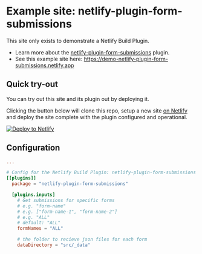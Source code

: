 # Example site: netlify-plugin-form-submissions

This site only exists to demonstrate a Netlify Build Plugin.

- Learn more about the [netlify-plugin-form-submissions](https://github.com/philhawksworth/netlify-plugin-form-submissions) plugin.
- See this example site here: https://demo-netlify-plugin-form-submissions.netlify.app


## Quick try-out

You can try out this site and its plugin out by deploying it.

Clicking the button below will clone this repo, setup a new site [on Netlify](https://netlify.com?utm_source=github&&utm_medium=plugin-formsubmissions-pnh&utm_campaign=devex) and deploy the site complete with the plugin configured and operational.

[![Deploy to Netlify](https://www.netlify.com/img/deploy/button.svg)](https://app.netlify.com/start/deploy?repository=https://github.com/philhawksworth/demo-netlify-plugin-form-submissions&utm_source=github&utm_medium=plugin-formsubmissions-pnh&utm_campaign=devex)

## Configuration



```toml
...

# Config for the Netlify Build Plugin: netlify-plugin-form-submissions
[[plugins]]
  package = "netlify-plugin-form-submissions"

  [plugins.inputs]
    # Get submissions for specific forms
    # e.g. "form-name"
    # e.g. ["form-name-1", "form-name-2"]
    # e.g. "ALL"
    # default: "ALL"
    formNames = "ALL"

    # the folder to recieve json files for each form
    dataDirectory = "src/_data"


```

